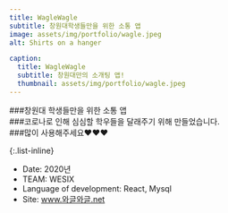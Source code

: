 ```yaml
---
title: WagleWagle
subtitle: 창원대학생들만을 위한 소통 앱
image: assets/img/portfolio/wagle.jpeg
alt: Shirts on a hanger

caption:
  title: WagleWagle
  subtitle: 창원대만의 소개팅 앱!
  thumbnail: assets/img/portfolio/wagle.jpeg
---
```


###창원대 학생들만을 위한 소통 앱  
###코로나로 인해 심심할 학우들을 달래주기 위해 만들었습니다.  
###많이 사용해주세요❤️❤️❤️

{:.list-inline}

- Date: 2020년
- TEAM: WESIX
- Language of development: React, Mysql
- Site: www.와글와글.net
